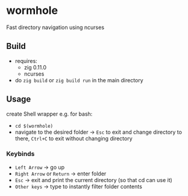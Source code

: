 # wormhole

Fast directory navigation using ncurses

## Build
- requires:
  - zig 0.11.0
  - ncurses 
- do `zig build` or `zig build run` in the main directory

## Usage
create Shell wrapper e.g. for bash:
 - `cd $(wormhole)`
 - navigate to the desired folder -> `Esc` to exit and change directory to there, `Ctrl+C` to exit without changing directory

### Keybinds
- `Left Arrow` -> go up
- `Right Arrow` or `Return` -> enter folder
- `Esc` -> exit and print the current directory (so that cd can use it)
- `Other keys` -> type to instantly filter folder contents
